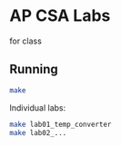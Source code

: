 # AP CSA Labs

for class

## Running

```bash
make
```

Individual labs:

```bash
make lab01_temp_converter
make lab02_...
```
